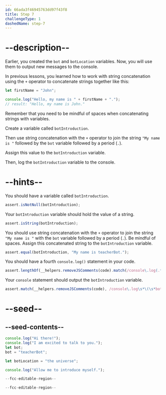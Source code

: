 ```yaml
---
id: 66ada3f46945763dd97f43f8
title: Step 7
challengeType: 1
dashedName: step-7
---
```


# --description--

Earlier, you created the `bot` and `botLocation` variables. Now, you will use them to output new messages to the console.

In previous lessons, you learned how to work with string concatenation using the `+` operator to concatenate strings together like this:

```js
let firstName = "John";

console.log("Hello, my name is " + firstName + ".");
// result: "Hello, my name is John."
```

Remember that you need to be mindful of spaces when concatenating strings with variables.

Create a variable called `botIntroduction`.

Then use string concatenation with the `+` operator to join the string `"My name is "` followed by the `bot` variable followed by a period (`.`).

Assign this value to the `botIntroduction` variable.

Then, log the `botIntroduction` variable to the console.

# --hints--

You should have a variable called `botIntroduction`.

```js
assert.isNotNull(botIntroduction);
```

Your `botIntroduction` variable should hold the value of a string.

```js
assert.isString(botIntroduction);
```

You should use string concatenation with the `+` operator to join the string `"My name is "` with the `bot` variable followed by a period (`.`). Be mindful of spaces. Assign this concatenated string to the `botIntroduction` variable.

```js
assert.equal(botIntroduction, "My name is teacherBot.");
```

You should have a fourth `console.log()` statement in your code.

```js
assert.lengthOf(__helpers.removeJSComments(code).match(/console\.log(.*)/g), 4);
```

Your `console` statement should output the `botIntroduction` variable.

```js
assert.match(__helpers.removeJSComments(code), /console\.log\s*\(\s*botIntroduction\s*\);?/);
```

# --seed--

## --seed-contents--

```js
console.log("Hi there!");
console.log("I am excited to talk to you.");
let bot;
bot = "teacherBot";

let botLocation = "the universe";

console.log("Allow me to introduce myself.");

--fcc-editable-region--

--fcc-editable-region--
```
